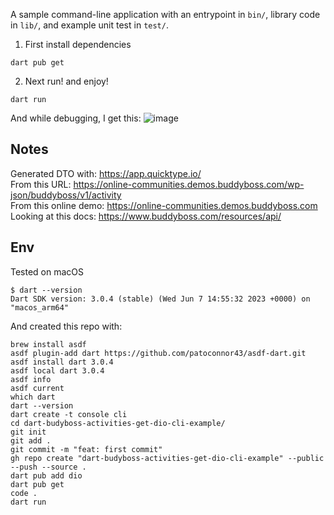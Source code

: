 A sample command-line application with an entrypoint in `bin/`, library code
in `lib/`, and example unit test in `test/`.

1. First install dependencies
```shell
dart pub get
```

2. Next run! and enjoy!
```shell
dart run
```
And while debugging, I get this:
![image](https://github.com/lecksfrawen/dart-budyboss-activities-get-dio-cli-example/assets/303818/2aa05ee0-9126-46ce-aafd-a755826b49b7)


## Notes
Generated DTO with: https://app.quicktype.io/  
From this URL: https://online-communities.demos.buddyboss.com/wp-json/buddyboss/v1/activity  
From this online demo: https://online-communities.demos.buddyboss.com    
Looking at this docs: https://www.buddyboss.com/resources/api/  


## Env
Tested on macOS 
```shell
$ dart --version
Dart SDK version: 3.0.4 (stable) (Wed Jun 7 14:55:32 2023 +0000) on "macos_arm64"
```
And created this repo with:
```shell
brew install asdf
asdf plugin-add dart https://github.com/patoconnor43/asdf-dart.git
asdf install dart 3.0.4
asdf local dart 3.0.4
asdf info
asdf current
which dart
dart --version
dart create -t console cli
cd dart-budyboss-activities-get-dio-cli-example/
git init
git add .
git commit -m "feat: first commit"
gh repo create "dart-budyboss-activities-get-dio-cli-example" --public --push --source .
dart pub add dio
dart pub get
code .
dart run
```
